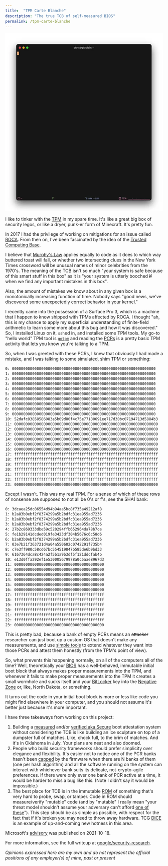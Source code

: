 ```yaml
---
title:  "TPM Carte Blanche"
description: "The true TCB of self-measured BIOS"
permalink: /tpm-carte-blanche
---
```


![tcb-demo](/images/2021-10-18-tcb.webp)

<!--more-->

I like to tinker with the
[TPM](https://trustedcomputinggroup.org/resource/tpm-library-specification/)
in my spare time. It's like a great big box of security legos, or like a
dryer, punk-er form of Minecraft. It's pretty fun.

In 2017 I had the privilege of working on mitigations for an issue called
[ROCA](https://en.wikipedia.org/wiki/ROCA_vulnerability). From then on, I've
been fascinated by the idea of the
[Trusted Computing Base](https://en.wikipedia.org/wiki/Trusted_computing_base).

I believe that [Murphy's Law](https://en.wikipedia.org/wiki/Murphy%27s_law)
applies equally to code as it does to which way buttered toast will fall, or
whether two intersecting clues in the New York Times crossword will be unusual
names of minor celebrities from the 1970's. The meaning of the TCB isn't so
much "your system is safe because of this smart stuff in this box" as it is
"your system is utterly booched ~~if~~ when we find any important mistakes in this
box".

Also, the amount of mistakes we know about in any given box is a monotonically
increasing function of time. Nobody says "good news, we've discovered some
unexpectedly correct behavior in your kernel."

I recently came into the possession of a Surface Pro 3, which is a machine that
I happen to know shipped with TPMs affected by ROCA. I thought "ah, this is my chance
to apply my superficial understanding of finite-field arithmetic to learn some
more about this bug and how it was discovered." So, I installed Linux on it,
`ssh`ed in, and installed some TPM tools. My go-to "hello world" TPM tool is
[`gotpm`](https://github.com/google/go-tpm-tools) and reading the
[PCRs](https://docs.microsoft.com/en-us/windows/security/information-protection/tpm/switch-pcr-banks-on-tpm-2-0-devices)
is a pretty basic TPM activity that lets you know you're talking to a TPM.

So, when I was greeted with these PCRs, I knew that obviously I had made a
mistake, and I was talking to some simulated, shim TPM or something:

```
0: 0000000000000000000000000000000000000000000000000000000000000000
1: 0000000000000000000000000000000000000000000000000000000000000000
2: 0000000000000000000000000000000000000000000000000000000000000000
3: 0000000000000000000000000000000000000000000000000000000000000000
4: 0000000000000000000000000000000000000000000000000000000000000000
5: 0000000000000000000000000000000000000000000000000000000000000000
6: 0000000000000000000000000000000000000000000000000000000000000000
7: 0000000000000000000000000000000000000000000000000000000000000000
8: 0000000000000000000000000000000000000000000000000000000000000000
9: 0000000000000000000000000000000000000000000000000000000000000000
10: 52dafc83858586083a5b09d80f4c75e77180691ee717d30bc07194713d5884b3
11: 0000000000000000000000000000000000000000000000000000000000000000
12: 0000000000000000000000000000000000000000000000000000000000000000
13: 0000000000000000000000000000000000000000000000000000000000000000
14: 0000000000000000000000000000000000000000000000000000000000000000
15: 0000000000000000000000000000000000000000000000000000000000000000
16: 0000000000000000000000000000000000000000000000000000000000000000
17: ffffffffffffffffffffffffffffffffffffffffffffffffffffffffffffffff
18: ffffffffffffffffffffffffffffffffffffffffffffffffffffffffffffffff
19: ffffffffffffffffffffffffffffffffffffffffffffffffffffffffffffffff
20: ffffffffffffffffffffffffffffffffffffffffffffffffffffffffffffffff
21: ffffffffffffffffffffffffffffffffffffffffffffffffffffffffffffffff
22: ffffffffffffffffffffffffffffffffffffffffffffffffffffffffffffffff
23: 0000000000000000000000000000000000000000000000000000000000000000
```

Except I wasn't. This was my real TPM. For a sense of which of these rows of
nonsense are supposed to not all be 0's or f's, see the SHA1 bank:

```
0: 3dcaea25dc86554d94b94aa5bc8f735a49212af8
1: b2a83b0ebf2f8374299a5b2bdfc31ea955ad7236
2: b2a83b0ebf2f8374299a5b2bdfc31ea955ad7236
3: b2a83b0ebf2f8374299a5b2bdfc31ea955ad7236
4: 27b2c869333dbe59c520294ffb652964da78b7ce
5: fe1b29141dcded019fe3423df304b5676c6c58d6
6: b2a83b0ebf2f8374299a5b2bdfc31ea955ad7236
7: 03e7b21f363721d4a04a550602c0742291f735b4
8: c7e3ff980c58cd67bc554519847b585de6b9bd33
9: 6167364dca8c424a2f5b1a9b3df5f121ddcfab4b
10: e13d0ffa292ef1e530005679978a0c5aae8967d3
11: 0000000000000000000000000000000000000000
12: 0000000000000000000000000000000000000000
13: 0000000000000000000000000000000000000000
14: 0000000000000000000000000000000000000000
15: 0000000000000000000000000000000000000000
16: 0000000000000000000000000000000000000000
17: ffffffffffffffffffffffffffffffffffffffff
18: ffffffffffffffffffffffffffffffffffffffff
19: ffffffffffffffffffffffffffffffffffffffff
20: ffffffffffffffffffffffffffffffffffffffff
21: ffffffffffffffffffffffffffffffffffffffff
22: ffffffffffffffffffffffffffffffffffffffff
23: 0000000000000000000000000000000000000000
```

This is pretty bad, because a bank of empty PCRs means an ~~attacker~~ researcher
can just boot up a custom OS that doesn't make any measurements, and use
[simple tools](https://github.com/google/security-research/tree/master/pocs/bios/tpm-carte-blanche/cmd/dhatool)
to extend whatever they want into those PCRs and attest them honestly (from the
TPM's point of view).

So, what prevents this happening normally, on all of the computers all of the
time? Well, theoretically your [BIOS](https://en.wikipedia.org/wiki/BIOS) has
a well-behaved, immutable initial boot block that always makes proper
measurements into the TPM, and whenever it fails to make proper measurements
into the TPM it creates a small wormhole and sucks itself and your
[BitLocker](https://docs.microsoft.com/en-us/windows/security/information-protection/bitlocker/bitlocker-overview)
key into the [Negative Zone](https://en.wikipedia.org/wiki/Negative_Zone) or,
like, North Dakota, or something.

It turns out the code in your initial boot block is more or less like code you
might find elsewhere in your computer, and you should not assume it's better
just because it's more important.

I have three takeaways from working on this project:

1. Building a [measured](https://firmwaresecurity.com/tag/measured-boot/)
and/or
[verified aka Secure](https://superuser.com/questions/1360485/what-is-the-difference-between-secure-boot-and-verified-boot/1361267)
boot attestation system without considering the TCB is like building an ice
sculpture on top of a dumpster full of matches. Like, chock full, to the brim
of matches. And it's in Oklahoma in July. Your plans are neat and also doomed.
2. People who build security frameworks should prefer simplicity over elegance
and flexibility. It's easier not to notice one of the PCR banks hasn't been
[capped](https://trustedcomputinggroup.org/wp-content/uploads/PC-ClientSpecific_Platform_Profile_for_TPM_2p0_Systems_v21.pdf)
by the firmware when there are N banks of them (one per hash algorithm) and all
the software running on the system can interact with whichever bank suits its
delicate, not-crypto-agile preferences. If there were only ever one bank of PCR
active at a time, it would be harder to miss a bug like this. (Note I didn't
say it would be impossible.)
3. The best place for TCB is in the immutable
[ROM](https://en.wikipedia.org/wiki/Read-only_memory) of something that's very
hard to probe, swap, or tamper. Code in ROM should measure/verify "mutable"
code (and by "mutable" I really mean "your threat model shouldn't assume your
adversary can't afford
[one of these](https://www.dediprog.com/category/spi-flash-solution)"). This
step should be as simple as possible, with respect for the fact that if it's
broken you may need to throw away hardware. TCG
[DICE](https://trustedcomputinggroup.org/resource/dice-attestation-architecture/)
is an example of up-and-coming new hotness in this area.

Microsoft's [advisory](https://msrc.microsoft.com/update-guide/vulnerability/CVE-2021-42299)
was published on 2021-10-18.

For more information, see the full writeup at
[google/security-research](https://github.com/google/security-research/blob/master/pocs/bios/tpm-carte-blanche/writeup.md).

*Opinions expressed here are my own and do not represent the official positions
of any employer(s) of mine, past or present*
